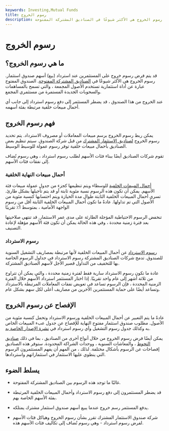 ```yaml
---
keywords: Investing,Mutual Funds
title: رسوم الخروج
description: رسوم الخروج هي رسوم يتم فرضها على المستثمرين عند استرداد الأسهم من الصندوق. رسوم الخروج هي الأكثر شيوعًا في الصناديق المشتركة المفتوحة.
---
```


# رسوم الخروج
## ما هي رسوم الخروج؟

قد يتم فرض رسوم خروج على المستثمرين عند استرداد (بيع) أسهم صندوق استثمار. رسوم الخروج هي الأكثر شيوعًا في [الصناديق المشتركة المفتوحة](/open-endfund). الصندوق المفتوح عبارة عن أداة استثمارية تستخدم الأصول المجمعة ، والتي تسمح بالمساهمات والسحوبات الجديدة المستمرة من مستثمري المجمع.

عند الخروج من هذا الصندوق ، قد يضطر المستثمر إلى دفع رسوم استرداد إلى جانب أي أحمال مبيعات خلفية مرتبطة بفئة أسهمه.

## فهم رسوم الخروج

يمكن ربط رسوم الخروج برسم مبيعات المعاملات أو مصروف الاسترداد. يتم تحديد رسوم الخروج [لصناديق الاستثمار المشترك](/mutualfund) من قبل شركة الصندوق. سيتم تنظيم بعض الصناديق بأحمال مبيعات خلفية توفر رسوم عمولة للوسيط الوسيط.

تقوم شركات الصناديق أيضًا ببناء فئات الأسهم لطلب رسوم استرداد ، وهي رسوم تُضاف إلى نفقات فئات الأسهم.

### أحمال مبيعات النهاية الخلفية

[أحمال المبيعات الخلفية](/back-end-load) للوسطاء ويتم تنظيمها كجزء من جدول عمولة مبيعات فئة الأسهم. يمكن أن تكون هذه الرسوم نسبة مئوية ثابتة أو قد يتم تأجيلها بشكل طارئ. تسري أحمال المبيعات الخلفية الثابتة طوال مدة الحيازة ويتم احتسابها كنسبة مئوية من الأصول التي تم تداولها. عادةً ما تكون أحمال المبيعات الخلفية الثابتة أقل من رسوم الواجهة الأمامية ، بمتوسط 1٪ تقريبًا

تنخفض الرسوم الاحتياطية المؤجلة الطارئة على مدى عمر الاستثمار. قد تنتهي صلاحيتها بعد فترة زمنية محددة ، وفي هذه الحالة يمكن أن تكون فئة الأسهم مؤهلة لإعادة التصنيف.

### رسوم الاسترداد

[رسوم الاسترداد](/redemptionfee) عن أحمال المبيعات الخلفية لأنها مرتبطة بمصاريف التشغيل السنوية للصندوق. تدمج شركات الصناديق المشتركة رسوم الاسترداد في جداول الرسوم الخاصة بها للتخفيف من التداول قصير الأجل لأسهم الصناديق المشتركة.

عادة ما تكون رسوم الاسترداد سارية فقط لفترة زمنية محددة ، والتي يمكن أن تتراوح من ثلاثة أشهر إلى عام واحد تقريبًا. إذا اختار المستثمر استرداد الأسهم خلال الفترة الزمنية المحددة ، فإن الرسوم تساعد في تعويض نفقات المعاملات المرتبطة بالاسترداد وتساعد أيضًا على حماية المستثمرين الآخرين من مصاريف أعلى لكل سهم بشكل عام.

## الإفصاح عن رسوم الخروج

عادةً ما يتم التعبير عن أحمال المبيعات الخلفية ورسوم الاسترداد وتحمل كنسبة مئوية من الأصول. مطلوب صندوق استثمار مفتوح النهاية للإفصاح عن جدول عبء المبيعات الخاص به وكذلك جدول رسوم التشغيل وأي رسوم استرداد في [نشرة الإصدار الخاصة به](/prospectus).

يمكن أيضًا فرض رسوم الخروج من خلال أنواع أخرى من الصناديق ، بما في ذلك [صناديق التحوط](/hedgefund) ، والمعاشات السنوية ، ووحدات الشراكة المحدودة. ستوفر هذه الصناديق إفصاحات عن الرسوم بأشكال مختلفة. لذلك ، من المهم أن يفهم المستثمرون الرسوم التي ينطوي عليها الاستثمار في استثماراتهم واستردادها.

## يسلط الضوء

- غالبًا ما توجد هذه الرسوم بين الصناديق المشتركة المفتوحة.

- قد يضطر المستثمرون إلى دفع رسوم الاسترداد وأحمال المبيعات الخلفية المرتبطة بفئة الأسهم الخاصة بهم.

- يدفع المستثمر رسم خروج عندما يبيع أسهم صندوق استثمار مشترك يمتلكه.

- شركة صندوق الاستثمار المشترك تقرر بشأن رسوم الخروج وهياكل فئات الأسهم لفرض رسوم استرداد - وهي رسوم تُضاف إلى تكاليف فئات الأسهم هذه.

